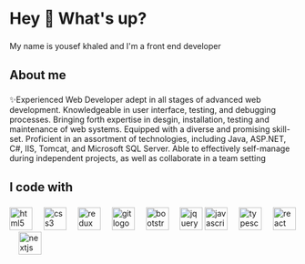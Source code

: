 <h1 align="left">Hey 👋 What's up?</h1>

###

<p align="left">My name is yousef khaled and I'm a front end developer</p>

###

<h2 align="left">About me</h2>

###

<p align="left">✨Experienced Web Developer adept in all stages of advanced web development. Knowledgeable in user interface,
testing, and debugging processes. Bringing forth expertise in desgin, installation, testing and maintenance of
web systems. Equipped with a diverse and promising skill-set. Proficient in an assortment of technologies,
including Java, ASP.NET, C#, IIS, Tomcat, and Microsoft SQL Server. Able to effectively self-manage during
independent projects, as well as collaborate in a team setting</p>

###

<h2 align="left">I code with</h2>

###

<div align="left">
    <img src="https://skillicons.dev/icons?i=html" height="40" alt="html5 logo"  />
  <img width="12" />
  <img src="https://skillicons.dev/icons?i=css" height="40" alt="css3 logo"  />
  <img width="12" />
  <img src="https://cdn.jsdelivr.net/gh/devicons/devicon/icons/redux/redux-original.svg" height="40" alt="redux logo"  />
  <img width="12" />
  <img src="https://cdn.jsdelivr.net/gh/devicons/devicon/icons/git/git-original.svg" height="40" alt="git logo"  />
  <img width="12" />
  <img src="https://cdn.jsdelivr.net/gh/devicons/devicon/icons/bootstrap/bootstrap-original.svg" height="40" alt="bootstrap logo"  />
  <img width="12" />
  <img src="https://cdn.jsdelivr.net/gh/devicons/devicon/icons/jquery/jquery-original.svg" height="40" alt="jquery logo"  />
  <img src="https://cdn.jsdelivr.net/gh/devicons/devicon/icons/javascript/javascript-original.svg" height="40" alt="javascript logo"  />
  <img width="12" />
  <img src="https://cdn.jsdelivr.net/gh/devicons/devicon/icons/typescript/typescript-original.svg" height="40" alt="typescript logo"  />
  <img width="12" />
  <img src="https://cdn.jsdelivr.net/gh/devicons/devicon/icons/react/react-original.svg" height="40" alt="react logo"  />
  <img width="12" />
  <img src="https://cdn.jsdelivr.net/gh/devicons/devicon/icons/nextjs/nextjs-original.svg" height="40" alt="nextjs logo"  />
</div>

###
